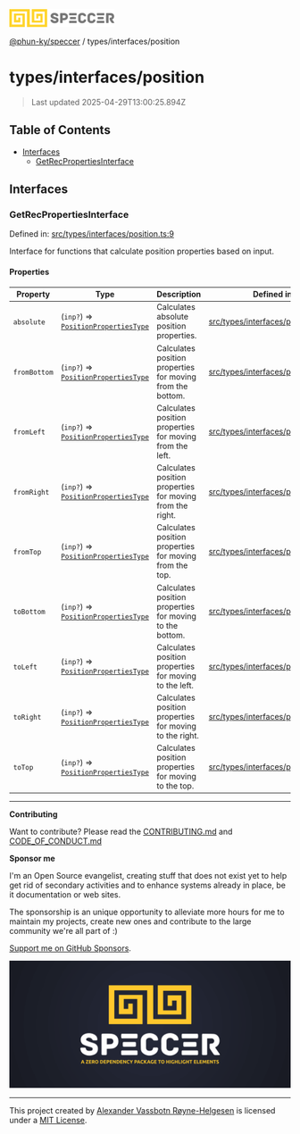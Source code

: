 <div>
  <img alt="SPECCER logo" src="https://raw.githubusercontent.com/phun-ky/speccer/main/public/logo-speccer-horizontal-colored-package.svg?raw=true" style="max-height:32px;" />
</div>

[@phun-ky/speccer](../../README.md) / types/interfaces/position

# types/interfaces/position

> Last updated 2025-04-29T13:00:25.894Z

## Table of Contents

- [Interfaces](#interfaces)
  - [GetRecPropertiesInterface](#getrecpropertiesinterface)

## Interfaces

### GetRecPropertiesInterface

Defined in:
[src/types/interfaces/position.ts:9](https://github.com/phun-ky/speccer/blob/main/src/types/interfaces/position.ts#L9)

Interface for functions that calculate position properties based on input.

#### Properties

| Property                           | Type                                                                          | Description                                                | Defined in                                                                                                               |
| ---------------------------------- | ----------------------------------------------------------------------------- | ---------------------------------------------------------- | ------------------------------------------------------------------------------------------------------------------------ |
| <a id="absolute" /> `absolute`     | (`inp?`) => [`PositionPropertiesType`](../position.md#positionpropertiestype) | Calculates absolute position properties.                   | [src/types/interfaces/position.ts:16](https://github.com/phun-ky/speccer/blob/main/src/types/interfaces/position.ts#L16) |
| <a id="frombottom" /> `fromBottom` | (`inp?`) => [`PositionPropertiesType`](../position.md#positionpropertiestype) | Calculates position properties for moving from the bottom. | [src/types/interfaces/position.ts:48](https://github.com/phun-ky/speccer/blob/main/src/types/interfaces/position.ts#L48) |
| <a id="fromleft" /> `fromLeft`     | (`inp?`) => [`PositionPropertiesType`](../position.md#positionpropertiestype) | Calculates position properties for moving from the left.   | [src/types/interfaces/position.ts:64](https://github.com/phun-ky/speccer/blob/main/src/types/interfaces/position.ts#L64) |
| <a id="fromright" /> `fromRight`   | (`inp?`) => [`PositionPropertiesType`](../position.md#positionpropertiestype) | Calculates position properties for moving from the right.  | [src/types/interfaces/position.ts:80](https://github.com/phun-ky/speccer/blob/main/src/types/interfaces/position.ts#L80) |
| <a id="fromtop" /> `fromTop`       | (`inp?`) => [`PositionPropertiesType`](../position.md#positionpropertiestype) | Calculates position properties for moving from the top.    | [src/types/interfaces/position.ts:32](https://github.com/phun-ky/speccer/blob/main/src/types/interfaces/position.ts#L32) |
| <a id="tobottom" /> `toBottom`     | (`inp?`) => [`PositionPropertiesType`](../position.md#positionpropertiestype) | Calculates position properties for moving to the bottom.   | [src/types/interfaces/position.ts:40](https://github.com/phun-ky/speccer/blob/main/src/types/interfaces/position.ts#L40) |
| <a id="toleft" /> `toLeft`         | (`inp?`) => [`PositionPropertiesType`](../position.md#positionpropertiestype) | Calculates position properties for moving to the left.     | [src/types/interfaces/position.ts:56](https://github.com/phun-ky/speccer/blob/main/src/types/interfaces/position.ts#L56) |
| <a id="toright" /> `toRight`       | (`inp?`) => [`PositionPropertiesType`](../position.md#positionpropertiestype) | Calculates position properties for moving to the right.    | [src/types/interfaces/position.ts:72](https://github.com/phun-ky/speccer/blob/main/src/types/interfaces/position.ts#L72) |
| <a id="totop" /> `toTop`           | (`inp?`) => [`PositionPropertiesType`](../position.md#positionpropertiestype) | Calculates position properties for moving to the top.      | [src/types/interfaces/position.ts:24](https://github.com/phun-ky/speccer/blob/main/src/types/interfaces/position.ts#L24) |

---

**Contributing**

Want to contribute? Please read the
[CONTRIBUTING.md](https://github.com/phun-ky/speccer/blob/main/CONTRIBUTING.md)
and
[CODE_OF_CONDUCT.md](https://github.com/phun-ky/speccer/blob/main/CODE_OF_CONDUCT.md)

**Sponsor me**

I'm an Open Source evangelist, creating stuff that does not exist yet to help
get rid of secondary activities and to enhance systems already in place, be it
documentation or web sites.

The sponsorship is an unique opportunity to alleviate more hours for me to
maintain my projects, create new ones and contribute to the large community
we're all part of :)

[Support me on GitHub Sponsors](https://github.com/sponsors/phun-ky).

![Speccer banner, with logo and slogan: A zero dependency package to annotate or highlight elements](https://github.com/phun-ky/speccer/blob/main/public/speccer-banner.png?raw=true)

---

This project created by [Alexander Vassbotn Røyne-Helgesen](http://phun-ky.net)
is licensed under a [MIT License](https://choosealicense.com/licenses/mit/).
